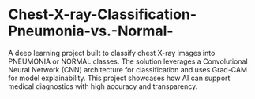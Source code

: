 # Chest-X-ray-Classification-Pneumonia-vs.-Normal-
A deep learning project built to classify chest X-ray images into PNEUMONIA or NORMAL classes. The solution leverages a Convolutional Neural Network (CNN) architecture for classification and uses Grad-CAM for model explainability. This project showcases how AI can support medical diagnostics with high accuracy and transparency.
